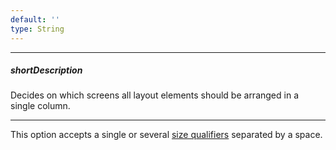 ```yaml
---
default: ''
type: String
---
```

---
##### shortDescription
Decides on which screens all layout elements should be arranged in a single column.

---
This option accepts a single or several [size qualifiers](/concepts/05%20Widgets/ResponsiveBox/05%20Size%20Qualifiers.md '/Documentation/Guide/Widgets/ResponsiveBox/Size_Qualifiers/') separated by a space.